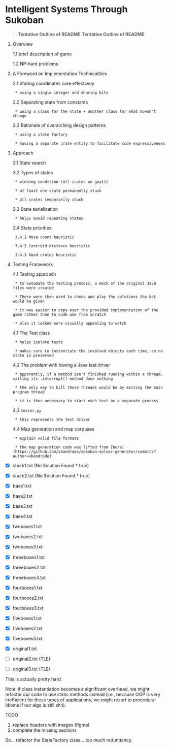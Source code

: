 # Intelligent Systems Through Sukoban

> **Tentative Outline of README**
> **Tentative Outline of README**
> 
1. Overview

    1.1 brief description of game

    1.2 NP-hard problems

2. A Foreword on Implementation Technicalities 

    2.1 Storing coordinates core effectively

        * using a single integer and sharing bits

    2.2 Separating state from constants

        * using a class for the state + another class for what doesn't change
   
    2.3 Rationale of overarching design patterns

        * using a state factory

        * having a separate crate entity to facilitate code expressiveness

3. Approach

    3.1 State search

    3.2 Types of states

        * winning condition (all crates on goals)
    
        * at least one crate permanently stuck
    
        * all crates temporarily stuck

    3.3 State serialization
    
        * helps avoid repeating states

    3.4 State priorities
    
        3.4.1 Move count heuristic
    
        3.4.2 Centroid distance heuristic
    
        3.4.3 Good crates heuristic

4. Testing Framework
   
    4.1 Testing approach
    
        * to automate the testing process, a mock of the original Java files were created
    
        * These were then used to check and play the solutions the bot would be given
    
        * it was easier to copy over the provided implementation of the game rather than to code one from scratch
    
        * also it looked more visually appealing to watch

    4.1 The Test class
    
        * helps isolate tests
    
        * makes sure to instantiate the involved objects each time, so no state is preserved

    4.2 The problem with having a Java test driver 
    
        * apparently, if a method isn't finished running within a thread, calling its .interrupt() method does nothing
    
        * the only way to kill those threads would be by exiting the main program thread
    
        * it is thus necessary to start each test as a separate process

    4.3 `tester.py`
    
        * this represents the test driver

    4.4 Map generation and map corpuses
    
        * explain valid file formats 
    
        * the map generation code was lifted from [here](https://github.com/xbandrade/sokoban-solver-generator/commits?author=xbandrade)

* [x] stuck1.txt        (No Solution Found * true) 
* [x] stuck2.txt        (No Solution Found * true) 
* [x] base1.txt
* [x] base2.txt
* [x] base3.txt
* [x] base4.txt
* [x] twoboxes1.txt
* [x] twoboxes2.txt
* [x] twoboxes3.txt
* [x] threeboxes1.txt
* [x] threeboxes2.txt
* [x] threeboxes3.txt
* [x] fourboxes1.txt
* [x] fourboxes2.txt 
* [x] fourboxes3.txt
* [x] fiveboxes1.txt
* [x] fiveboxes2.txt
* [x] fiveboxes3.txt
* [x] original1.txt
* [ ] original2.txt     (TLE)
* [ ] original3.txt     (TLE)


This is actually pretty hard.

Note: if class instantiation becomes a significant overhead, we might refactor our code to use static methods instead (i.e., because OOP is very inefficient for these types of applications, we might resort to procedural idioms if our algo is still shit).

TODO

1. replace headers with images (figma)
2. complete the missing sections





So... refactor the StateFactory class... too much redundancy.